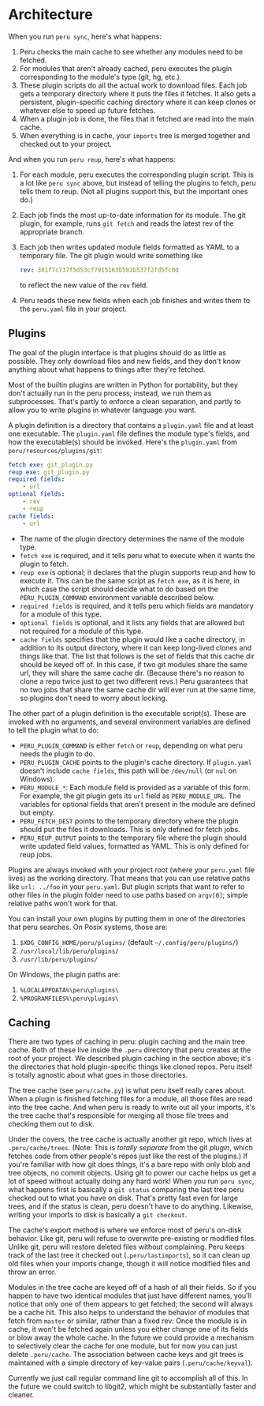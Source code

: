 # Architecture

When you run `peru sync`, here's what happens:

1. Peru checks the main cache to see whether any modules need to be
   fetched.
2. For modules that aren't already cached, peru executes the plugin
   corresponding to the module's type (git, hg, etc.).
3. These plugin scripts do all the actual work to download files. Each
   job gets a temporary directory where it puts the files it fetches. It
   also gets a persistent, plugin-specific caching directory where it
   can keep clones or whatever else to speed up future fetches.
4. When a plugin job is done, the files that it fetched are read into
   the main cache.
5. When everything is in cache, your `imports` tree is merged together
   and checked out to your project.

And when you run `peru reup`, here's what happens:

1. For each module, peru executes the corresponding plugin script. This
   is a lot like `peru sync` above, but instead of telling the plugins
   to fetch, peru tells them to reup. (Not all plugins support this, but
   the important ones do.)
2. Each job finds the most up-to-date information for its module. The
   git plugin, for example, runs `git fetch` and reads the latest rev of
   the appropriate branch.
3. Each job then writes updated module fields formatted as YAML to a
   temporary file. The git plugin would write something like

   ```yaml
   rev: 381f7c737f5d53cf7915163b583b537f2fd5fc0d
   ```

   to reflect the new value of the `rev` field.
4. Peru reads these new fields when each job finishes and writes them to
   the `peru.yaml` file in your project.

## Plugins

The goal of the plugin interface is that plugins should do as little as
possible. They only download files and new fields, and they don't know
anything about what happens to things after they're fetched.

Most of the builtin plugins are written in Python for portability, but
they don't actually run in the peru process; instead, we run them as
subprocesses. That's partly to enforce a clean separation, and partly to
allow you to write plugins in whatever language you want.

A plugin definition is a directory that contains a `plugin.yaml` file
and at least one executable. The `plugin.yaml` file defines the module
type's fields, and how the executable(s) should be invoked. Here's the
`plugin.yaml` from `peru/resources/plugins/git`:

```yaml
fetch exe: git_plugin.py
reup exe: git_plugin.py
required fields:
    - url
optional fields:
    - rev
    - reup
cache fields:
    - url
```

- The name of the plugin directory determines the name of the module
  type.
- `fetch exe` is required, and it tells peru what to execute when it
  wants the plugin to fetch.
- `reup exe` is optional; it declares that the plugin supports reup and
  how to execute it. This can be the same script as `fetch exe`, as it
  is here, in which case the script should decide what to do based on
  the `PERU_PLUGIN_COMMAND` environment variable described below.
- `required fields` is required, and it tells peru which fields are
  mandatory for a module of this type.
- `optional fields` is optional, and it lists any fields that are
  allowed but not required for a module of this type.
- `cache fields` specifies that the plugin would like a cache directory,
  in addition to its output directory, where it can keep long-lived
  clones and things like that. The list that follows is the set of
  fields that this cache dir should be keyed off of. In this case, if
  two git modules share the same url, they will share the same cache
  dir. (Because there's no reason to clone a repo twice just to get two
  different revs.) Peru guarantees that no two jobs that share the same
  cache dir will ever run at the same time, so plugins don't need to
  worry about locking.

The other part of a plugin definition is the executable script(s). These
are invoked with no arguments, and several environment variables are
defined to tell the plugin what to do:

- `PERU_PLUGIN_COMMAND` is either `fetch` or `reup`, depending on what
  peru needs the plugin to do.
- `PERU_PLUGIN_CACHE` points to the plugin's cache directory. If
  `plugin.yaml` doesn't include `cache fields`, this path will be
  `/dev/null` (or `nul` on Windows).
- `PERU_MODULE_*`: Each module field is provided as a variable of this
  form. For example, the git plugin gets its `url` field as
  `PERU_MODULE_URL`. The variables for optional fields that aren't
  present in the module are defined but empty.
- `PERU_FETCH_DEST` points to the temporary directory where the plugin
  should put the files it downloads. This is only defined for fetch
  jobs.
- `PERU_REUP_OUTPUT` points to the temporary file where the plugin
  should write updated field values, formatted as YAML. This is only
  defined for reup jobs.

Plugins are always invoked with your project root (where your
`peru.yaml` file lives) as the working directory. That means that you
can use relative paths like `url: ../foo` in your `peru.yaml`. But
plugin scripts that want to refer to other files in the plugin folder
need to use paths based on `argv[0]`; simple relative paths won't work
for that.

You can install your own plugins by putting them in one of the directories that
peru searches. On Posix systems, those are:

1. `$XDG_CONFIG_HOME/peru/plugins/` (default `~/.config/peru/plugins/`)
2. `/usr/local/lib/peru/plugins/`
3. `/usr/lib/peru/plugins/`

On Windows, the plugin paths are:

1. `%LOCALAPPDATA%\peru\plugins\`
2. `%PROGRAMFILES%\peru\plugins\`

## Caching

There are two types of caching in peru: plugin caching and the main tree
cache. Both of these live inside the `.peru` directory that peru creates
at the root of your project. We described plugin caching in the section
above; it's the directories that hold plugin-specific things like cloned
repos. Peru itself is totally agnostic about what goes in those
directories.

The tree cache (see `peru/cache.py`) is what peru itself really cares
about. When a plugin is finished fetching files for a module, all those
files are read into the tree cache. And when peru is ready to write out
all your imports, it's the tree cache that's responsible for merging all
those file trees and checking them out to disk.

Under the covers, the tree cache is actually another git repo, which
lives at `.peru/cache/trees`. (Note: This is *totally separate* from the
git *plugin*, which fetches code from other people's repos just like the
rest of the plugins.) If you're familiar with how git does things, it's
a bare repo with only blob and tree objects, no commit objects. Using
git to power our cache helps us get a lot of speed without actually
doing any hard work! When you run `peru sync`, what happens first is
basically a `git status` comparing the last tree peru checked out to
what you have on disk. That's pretty fast even for large trees, and if
the status is clean, peru doesn't have to do anything. Likewise, writing
your imports to disk is basically a `git checkout`.

The cache's export method is where we enforce most of peru's on-disk
behavior. Like git, peru will refuse to overwrite pre-existing or
modified files. Unlike git, peru will restore deleted files without
complaining. Peru keeps track of the last tree it checked out
(`.peru/lastimports`), so it can clean up old files when your imports
change, though it will notice modified files and throw an error.

Modules in the tree cache are keyed off of a hash of all their fields.
So if you happen to have two identical modules that just have different
names, you'll notice that only one of them appears to get fetched; the
second will always be a cache hit. This also helps to understand the
behavior of modules that fetch from `master` or similar, rather than a
fixed rev: Once the module is in cache, it won't be fetched again unless
you either change one of its fields or blow away the whole cache. In the
future we could provide a mechanism to selectively clear the cache for
one module, but for now you can just delete `.peru/cache`. The
association between cache keys and git trees is maintained with a simple
directory of key-value pairs (`.peru/cache/keyval`).

Currently we just call regular command line git to accomplish all of
this. In the future we could switch to libgit2, which might be
substantially faster and cleaner.
